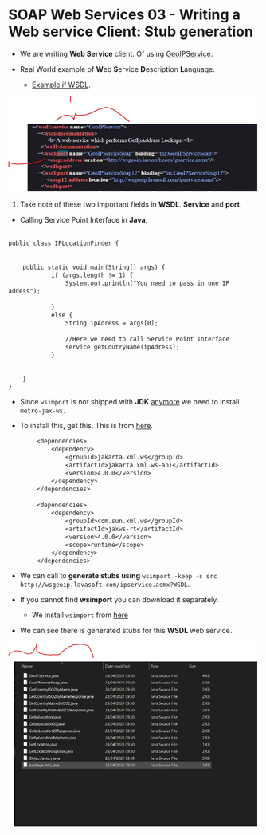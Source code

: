 # SOAP Web Services 03 - Writing a Web service Client: Stub generation

- We are writing **Web Service** client. Of using [GeoIPService](http://wsgeoip.lavasoft.com/ipservice.asmx).

- Real World example of **W**eb **S**ervice **D**escription **L**anguage.
    - [Example if WSDL](http://wsgeoip.lavasoft.com/ipservice.asmx?WSDL).

<img src="wsdlXML.JPG" alt="alt text" width="500"/>

1. Take note of these two important fields in **WSDL**. **Service** and **port**.

- Calling Service Point Interface in **Java**.

```

public class IPLocationFinder {

	
	public static void main(String[] args) {
			if (args.length != 1) {
				System.out.println("You need to pass in one IP addess");
				
			}
			else {
				String ipAdress = args[0];
				
				//Here we need to call Service Point Interface
				service.getCoutryName(ipAdress);
			}
	
	
	}
}

```

- Since `wsimport` is not shipped with **JDK** [anymore](https://stackoverflow.com/questions/72984802/installing-metro-jax-ws-and-running-wsimport-issue) we need to install `metro-jax-ws`.

- To install this, get this. This is from [here](https://eclipse-ee4j.github.io/metro-jax-ws/).

```
        <dependencies>
            <dependency>
                <groupId>jakarta.xml.ws</groupId>
                <artifactId>jakarta.xml.ws-api</artifactId>
                <version>4.0.0</version>
            </dependency>
        </dependencies>

        <dependencies>
            <dependency>
                <groupId>com.sun.xml.ws</groupId>
                <artifactId>jaxws-rt</artifactId>
                <version>4.0.0</version>
                <scope>runtime</scope>
            </dependency>
        </dependencies>
```

- We can call to **generate stubs using** `wsimport -keep -s src http://wsgeoip.lavasoft.com/ipservice.asmx?WSDL`.

- If you cannot find **wsimport** you can download it separately. 
	- We install `wsimport` from [here](https://github.com/eclipse-ee4j/metro-jax-ws/releases/tag/3.0.2)

- We can see there is generated stubs for this **WSDL** web service.

<img src="generatedStubs.JPG" alt="alt text" width="500"/>